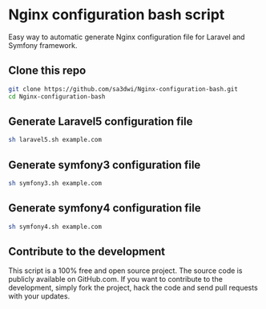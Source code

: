 # Nginx configuration bash script

Easy way to automatic generate Nginx configuration file for Laravel and Symfony framework.

## Clone this repo

```bash
git clone https://github.com/sa3dwi/Nginx-configuration-bash.git
cd Nginx-configuration-bash
```


## Generate Laravel5 configuration file

```bash
sh laravel5.sh example.com
```

## Generate symfony3 configuration file

```bash
sh symfony3.sh example.com
```

## Generate symfony4 configuration file

```bash
sh symfony4.sh example.com
```


## Contribute to the development

This script is a 100% free and open source project. The source code is publicly available on GitHub.com. If you want to contribute to the development, simply fork the project, hack the code and send pull requests with your updates.

